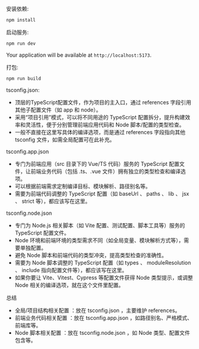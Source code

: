 安装依赖:

```bash
npm install
```

启动服务:

```bash
npm run dev
```

Your application will be available at `http://localhost:5173`.

打包:

```bash
npm run build
```

tsconfig.json:

- 顶层的TypeScript配置文件，作为项目的主入口，通过 references 字段引用其他子配置文件（如 app 和 node）。
- 采用“项目引用”模式，可以将不同用途的 TypeScript 配置拆分，提升构建效率和灵活性，便于分别管理前端应用代码和 Node 脚本/配置的类型检查。
- 一般不直接在这里写具体的编译选项，而是通过 references 字段指向其他 tsconfig 文件，如需全局配置可在此补充。

tsconfig.app.json

- 专门为前端应用（src 目录下的 Vue/TS 代码）服务的 TypeScript 配置文件，让前端业务代码（包括 .ts、.vue 文件）拥有独立的类型检查和编译选项。
- 可以根据前端需求定制编译目标、模块解析、路径别名等。
- 需要为前端代码调整的 TypeScript 配置（如 baseUrl 、 paths 、 lib 、 jsx 、 strict 等），都应该写在这里。

tsconfig.node.json

- 专门为 Node.js 相关脚本（如 Vite 配置、测试配置、脚本工具等）服务的 TypeScript 配置文件。
- Node 环境和前端环境的类型需求不同（如全局变量、模块解析方式等），需要单独配置。
- 避免 Node 脚本和前端代码的类型冲突，提高类型检查的准确性。
- 需要为 Node 脚本调整的 TypeScript 配置（如 types 、 moduleResolution 、 include 指向配置文件等），都应该写在这里。
- 如果你要让 Vite、Vitest、Cypress 等配置文件获得 Node 类型提示，或调整 Node 相关的编译选项，就在这个文件里配置。

总结
- 全局/项目结构相关配置 ：放在 tsconfig.json ，主要维护 references。
- 前端业务代码相关配置 ：放在 tsconfig.app.json ，如路径别名、严格模式、前端库等。
- Node 脚本相关配置 ：放在 tsconfig.node.json ，如 Node 类型、配置文件包含等。
